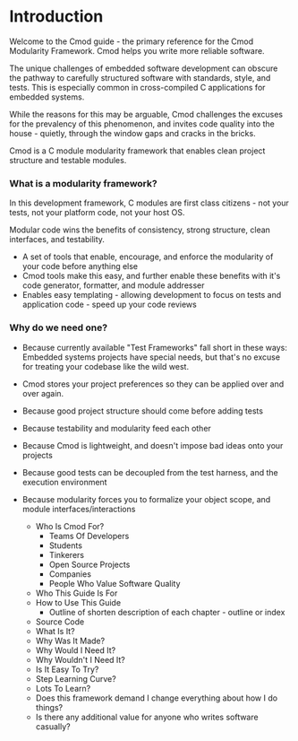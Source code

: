 # Introduction

Welcome to the Cmod guide - the primary reference for the Cmod Modularity Framework. Cmod helps you write more reliable software.

The unique challenges of embedded software development can obscure the pathway to carefully structured software with standards, style, and tests. This is especially common in cross-compiled C applications for embedded systems.

While the reasons for this may be arguable, Cmod challenges the excuses for the prevalency of this phenomenon, and invites code quality into the house - quietly, through the window gaps and cracks in the bricks.

Cmod is a C module modularity framework that enables clean project structure and testable modules.

### What is a modularity framework?
In this development framework, C modules are first class citizens - not your tests, not your platform code, not your host OS.

Modular code wins the benefits of consistency, strong structure, clean interfaces, and testability.

- A set of tools that enable, encourage, and enforce the modularity of your code before anything else
- Cmod tools make this easy, and further enable these benefits with it's code generator, formatter, and module addresser
- Enables easy templating - allowing development to focus on tests and application code - speed up your code reviews


### Why do we need one?
- Because currently available "Test Frameworks" fall short in these ways:
Embedded systems projects have special needs, but that's no excuse for treating your codebase
like the wild west.

- Cmod stores your project preferences so they can be applied over and over again.

- Because good project structure should come before adding tests
- Because testability and modularity feed each other
- Because Cmod is lightweight, and doesn't impose bad ideas onto your projects
- Because good tests can be decoupled from the test harness, and the execution environment
- Because modularity forces you to formalize your object scope, and module interfaces/interactions

  - Who Is Cmod For?
    - Teams Of Developers
    - Students
    - Tinkerers
    - Open Source Projects
    - Companies
    - People Who Value Software Quality
  - Who This Guide Is For
  - How to Use This Guide
    - Outline of shorten description of each chapter - outline or index
  - Source Code
  - What Is It?
  - Why Was It Made?
  - Why Would I Need It?
  - Why Wouldn't I Need It?
  - Is It Easy To Try?
  - Step Learning Curve?
  - Lots To Learn?
  - Does this framework demand I change everything about how I do things?
  - Is there any additional value for anyone who writes software casually?
